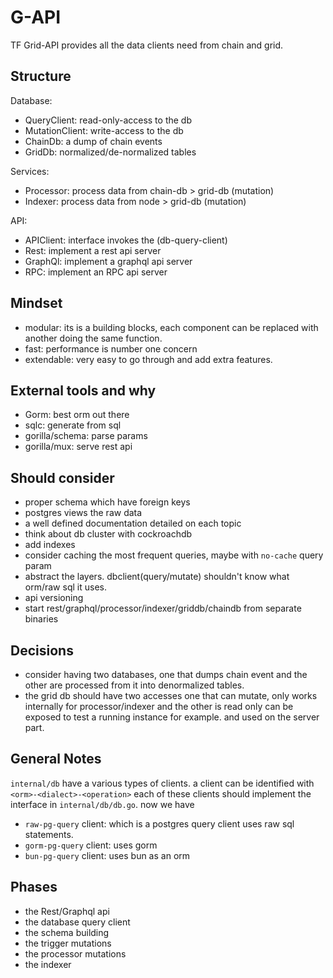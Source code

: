 # G-API

TF Grid-API provides all the data clients need from chain and grid.

## Structure

Database:

- QueryClient: read-only-access to the db
- MutationClient: write-access to the db
- ChainDb: a dump of chain events
- GridDb: normalized/de-normalized tables

Services:

- Processor: process data from chain-db > grid-db (mutation)
- Indexer: process data from node > grid-db (mutation)

API:

- APIClient: interface invokes the (db-query-client)
- Rest: implement a rest api server
- GraphQl: implement a graphql api server
- RPC: implement an RPC api server

## Mindset

- modular: its is a building blocks, each component can be replaced with another doing the same function.
- fast: performance is number one concern
- extendable: very easy to go through and add extra features.

## External tools and why

- Gorm: best orm out there
- sqlc: generate from sql
- gorilla/schema: parse params
- gorilla/mux: serve rest api

## Should consider

- proper schema which have foreign keys
- postgres views the raw data
- a well defined documentation detailed on each topic
- think about db cluster with cockroachdb
- add indexes
- consider caching the most frequent queries, maybe with `no-cache` query param
- abstract the layers. dbclient(query/mutate) shouldn't know what orm/raw sql it uses.
- api versioning
- start rest/graphql/processor/indexer/griddb/chaindb from separate binaries

## Decisions

- consider having two databases, one that dumps chain event and the other are processed from it into denormalized tables.
- the grid db should have two accesses one that can mutate, only works internally for processor/indexer and the other is read only can be exposed to test a running instance for example. and used on the server part.

## General Notes

`internal/db` have a various types of clients. a client can be identified with `<orm>-<dialect>-<operation>` each of these clients should implement the interface in `internal/db/db.go`. now we have

- `raw-pg-query` client: which is a postgres query client uses raw sql statements.
- `gorm-pg-query` client: uses gorm
- `bun-pg-query` client: uses bun as an orm

## Phases

- the Rest/Graphql api
- the database query client
- the schema building
- the trigger mutations
- the processor mutations
- the indexer
